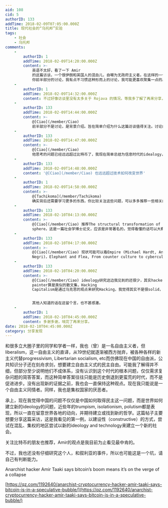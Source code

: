 ```yaml
---
aid: 108
cid: 5
authorID: 133
addTime: 2018-02-09T07:05:00.000Z
title: 现代社会的“乌托邦”实验
tags:
    - 社会
    - 乌托邦
comments:
    -
        authorID: 1
        addTime: 2018-02-09T14:20:00.000Z
        content: >-
            英语不太好，看了一下 Amir
            的这篇访谈，一个很伊朗和英国人的混血儿，自嘲为无政府主义者。在这样的一个狂热时期，我觉得他是在思考比特币本质的人，在思考这项技术如何改变世界，而不仅仅是做一些可有可无的点缀。很期待他的这项实验，虽然我对结果不乐观。
            你前半部分的讨论，我有点不习惯这种形而上的讨论，我可能更喜欢聚集一点的。
    -
        authorID: 1
        addTime: 2018-02-09T14:32:00.000Z
        content: 不过好像访谈里没有太多关于 Rojava 的情况。等我多了解了再来分享，谢谢你让我关注到 Amir 这个人。
    -
        authorID: 133
        addTime: 2018-02-09T14:44:00.000Z
        content: >-
            @[Ciao](/member/Ciao)
            前半部分不是讨论，是背景介绍。旨在简单介绍为什么这篇访谈值得关注。讨论的话很复杂，没读过几本专著可能连问题都听不懂。旨在引起读者有这么个问题，至于说没说得明白就看缘分了。。。
    -
        authorID: 133
        addTime: 2018-02-09T14:47:00.000Z
        content: >-
            @[Ciao](/member/Ciao)
            他思考的问题已经远远超过比特币了，我现在简单总结为信息时代的idealogy，类比自由主义是是资本革命的idealogy。我希望引起注意的更多是这点，比如他提到的书我就很感兴趣。
    -
        authorID: 133
        addTime: 2018-02-09T14:48:00.000Z
        content: '@[Ciao](/member/Ciao) 也远远超过技术如何改变世界'
    -
        authorID: 1
        addTime: 2018-02-09T14:58:00.000Z
        content: >-
            @[Tachikoma](/member/Tachikoma)
            确实背后还需要学习更多的东西，你比较关注这些问题，可以多多推荐一些相关的书籍或者文章。
    -
        authorID: 133
        addTime: 2018-02-10T04:13:00.000Z
        content: >-
            @[Ciao](/member/Ciao) 推荐The structural transformation of public
            sphere，这是一篇社会学博士论文，应该是非常著名的，觉得看懂的话可以大概明白为什么自由主义失效了
    -
        authorID: 133
        addTime: 2018-02-10T04:17:00.000Z
        content: >-
            @[Ciao](/member/Ciao) 现状可能可以看Empire (Michael Hardt, Antonio
            Negri)，Elephant and Flea, From counter culture to cyberculture
    -
        authorID: 133
        addTime: 2018-02-10T04:20:00.000Z
        content: >-
            @[Ciao](/member/Ciao) ideology研究这边我见到的还很少，其实hacker and
            painter算是类似的散文集，Hacking
            Capitalism是通过马克思的观点来研究Hacking，我觉得其实不是很solid，但是也是少有的专著，采访里提到的书可能也算。


            其他人知道的话在这留个言，也不甚感激。
    -
        authorID: 1
        addTime: 2018-02-10T04:45:00.000Z
        content: 多谢多谢，啃完了再来分享。
date: 2018-02-10T04:45:00.000Z
category: 分享发现
---
```


和很多立大圈子里的同学和学者一样，我也（曾）是一名自由主义者，但liberalism，这一自由主义的直译，从19世纪就逐渐被西方抛弃，被各种各样的新主义代替progressivism, Libertarian socialism, etc而仿佛现在中国的自由派，公共知识分子还在刻舟求剑，想要建立自由主义式的民主自由。可能我了解得并不细，但部分至少说明他们不成体系，没有认识到这个时代的根本问题，仅仅需求复杂问题的简答答案，而这种简单答案往往只能是历史倒退到更蛮荒的时代，而不是促进进步。没有出现新的证据之前，我也会一直保持这种观点。现在我只能说是一个自由主义同情者。同样，我也是集权国家的厌恶者。

承上，现在我觉得中国的问题不仅仅是中国如何取得民主这一问题，而是世界如何建立新的ideology的问题，近些年的trumpism, isolationism, polutism都是表现，所以一直在留意世界各地的动向，并期待建立或找到新的哲学。这篇帖子主要想要分享这篇采访，这是我看见的第一例，以建设性（constructive）的方式，尝试在混乱、集权的地区尝试以新的ideology and technology来建立一个新的社会。

关注比特币的朋友也推荐，Amir的观点是我目前为止看见最中肯的。

不过，我也还没有仔细研究这个人，和叙利亚的事件，所以也可能这是一个坑，请自己有判断能力。

Anarchist hacker Amir Taaki says bitcoin’s boom means it’s on the verge of a collapse

[https://qz.com/1192640/anarchist-cryptocurrency-hacker-amir-taaki-says-bitcoin-is-in-a-speculative-bubble/](https://qz.com/1192640/anarchist-cryptocurrency-hacker-amir-taaki-says-bitcoin-is-in-a-speculative-bubble/)
